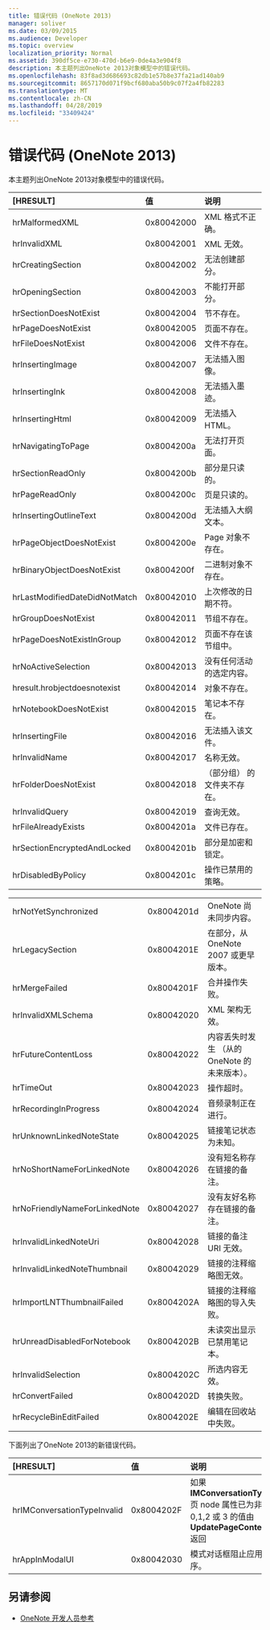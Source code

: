 ```yaml
---
title: 错误代码 (OneNote 2013)
manager: soliver
ms.date: 03/09/2015
ms.audience: Developer
ms.topic: overview
localization_priority: Normal
ms.assetid: 390df5ce-e730-470d-b6e9-0de4a3e904f8
description: 本主题列出OneNote 2013对象模型中的错误代码。
ms.openlocfilehash: 83f8ad3d686693c82db1e57b8e37fa21ad140ab9
ms.sourcegitcommit: 8657170d071f9bcf680aba50b9c07f2a4fb82283
ms.translationtype: MT
ms.contentlocale: zh-CN
ms.lasthandoff: 04/28/2019
ms.locfileid: "33409424"
---
```

# <a name="error-codes-onenote"></a>错误代码 (OneNote 2013)

本主题列出OneNote 2013对象模型中的错误代码。
  
|**[HRESULT]**|**值**|**说明**|
|:-----|:-----|:-----|
|hrMalformedXML  <br/> |0x80042000  <br/> |XML 格式不正确。  <br/> |
|hrInvalidXML  <br/> |0x80042001  <br/> |XML 无效。  <br/> |
|hrCreatingSection  <br/> |0x80042002  <br/> |无法创建部分。  <br/> |
|hrOpeningSection  <br/> |0x80042003  <br/> |不能打开部分。  <br/> |
|hrSectionDoesNotExist  <br/> |0x80042004  <br/> |节不存在。  <br/> |
|hrPageDoesNotExist  <br/> |0x80042005  <br/> |页面不存在。  <br/> |
|hrFileDoesNotExist  <br/> |0x80042006  <br/> |文件不存在。  <br/> |
|hrInsertingImage  <br/> |0x80042007  <br/> |无法插入图像。  <br/> |
|hrInsertingInk  <br/> |0x80042008  <br/> |无法插入墨迹。  <br/> |
|hrInsertingHtml  <br/> |0x80042009  <br/> |无法插入 HTML。  <br/> |
|hrNavigatingToPage  <br/> |0x8004200a  <br/> |无法打开页面。  <br/> |
|hrSectionReadOnly  <br/> |0x8004200b  <br/> |部分是只读的。  <br/> |
|hrPageReadOnly  <br/> |0x8004200c  <br/> |页是只读的。  <br/> |
|hrInsertingOutlineText  <br/> |0x8004200d  <br/> |无法插入大纲文本。  <br/> |
|hrPageObjectDoesNotExist  <br/> |0x8004200e  <br/> |Page 对象不存在。  <br/> |
|hrBinaryObjectDoesNotExist  <br/> |0x8004200f  <br/> |二进制对象不存在。  <br/> |
|hrLastModifiedDateDidNotMatch  <br/> |0x80042010  <br/> |上次修改的日期不符。  <br/> |
|hrGroupDoesNotExist  <br/> |0x80042011  <br/> |节组不存在。  <br/> |
|hrPageDoesNotExistInGroup  <br/> |0x80042012  <br/> |页面不存在该节组中。  <br/> |
|hrNoActiveSelection  <br/> |0x80042013  <br/> |没有任何活动的选定内容。  <br/> |
|hresult.hrobjectdoesnotexist  <br/> |0x80042014  <br/> |对象不存在。  <br/> |
|hrNotebookDoesNotExist  <br/> |0x80042015  <br/> |笔记本不存在。  <br/> |
|hrInsertingFile  <br/> |0x80042016  <br/> |无法插入该文件。  <br/> |
|hrInvalidName  <br/> |0x80042017  <br/> |名称无效。  <br/> |
|hrFolderDoesNotExist  <br/> |0x80042018  <br/> |（部分组） 的文件夹不存在。  <br/> |
|hrInvalidQuery  <br/> |0x80042019  <br/> |查询无效。  <br/> |
|hrFileAlreadyExists  <br/> |0x8004201a  <br/> |文件已存在。  <br/> |
|hrSectionEncryptedAndLocked  <br/> |0x8004201b  <br/> |部分是加密和锁定。  <br/> |
|hrDisabledByPolicy  <br/> |0x8004201c  <br/> |操作已禁用的策略。  <br/> |
   
||||
|:-----|:-----|:-----|
|hrNotYetSynchronized  <br/> |0x8004201d  <br/> |OneNote 尚未同步内容。  <br/> |
|hrLegacySection  <br/> |0x8004201E  <br/> |在部分，从 OneNote 2007 或更早版本。  <br/> |
|hrMergeFailed  <br/> |0x8004201F  <br/> |合并操作失败。  <br/> |
|hrInvalidXMLSchema  <br/> |0x80042020  <br/> |XML 架构无效。  <br/> |
|hrFutureContentLoss  <br/> |0x80042022  <br/> |内容丢失时发生 （从的 OneNote 的未来版本）。  <br/> |
|hrTimeOut  <br/> |0x80042023  <br/> |操作超时。  <br/> |
|hrRecordingInProgress  <br/> |0x80042024  <br/> |音频录制正在进行。  <br/> |
|hrUnknownLinkedNoteState  <br/> |0x80042025  <br/> |链接笔记状态为未知。  <br/> |
|hrNoShortNameForLinkedNote  <br/> |0x80042026  <br/> |没有短名称存在链接的备注。  <br/> |
|hrNoFriendlyNameForLinkedNote  <br/> |0x80042027  <br/> |没有友好名称存在链接的备注。  <br/> |
|hrInvalidLinkedNoteUri  <br/> |0x80042028  <br/> |链接的备注 URI 无效。  <br/> |
|hrInvalidLinkedNoteThumbnail  <br/> |0x80042029  <br/> |链接的注释缩略图无效。  <br/> |
|hrImportLNTThumbnailFailed  <br/> |0x8004202A  <br/> |链接的注释缩略图的导入失败。  <br/> |
|hrUnreadDisabledForNotebook  <br/> |0x8004202B  <br/> |未读突出显示已禁用笔记本。  <br/> |
|hrInvalidSelection  <br/> |0x8004202C  <br/> |所选内容无效。  <br/> |
|hrConvertFailed  <br/> |0x8004202D  <br/> |转换失败。  <br/> |
|hrRecycleBinEditFailed  <br/> |0x8004202E  <br/> |编辑在回收站中失败。  <br/> |
   
下面列出了OneNote 2013的新错误代码。
  
|**[HRESULT]**|**值**|**说明**|
|:-----|:-----|:-----|
|hrIMConversationTypeInvalid  <br/> |0x8004202F  <br/> |如果 **IMConversationType**页 node 属性已为非 0,1,2 或 3 的值由 **UpdatePageContent**返回  <br/> |
|hrAppInModalUI  <br/> |0x80042030  <br/> |模式对话框阻止应用程序。  <br/> |
   
## <a name="see-also"></a>另请参阅

- [OneNote 开发人员参考](onenote-developer-reference.md)

